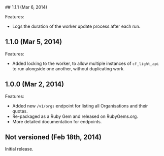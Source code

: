 ## 1.1.1 (Mar 6, 2014)

Features:

  - Logs the duration of the worker update process after each run.

## 1.1.0 (Mar 5, 2014)

Features:

  - Added locking to the worker, to allow multiple instances of `cf_light_api` to run alongside one another, without duplicating work.

## 1.0.0 (Mar 2, 2014)

Features:
  
  - Added new `/v1/orgs` endpoint for listing all Organisations and their quotas.
  - Re-packaged as a Ruby Gem and released on RubyGems.org.
  - More detailed documentation for endpoints.

## Not versioned (Feb 18th, 2014)

Initial release.
